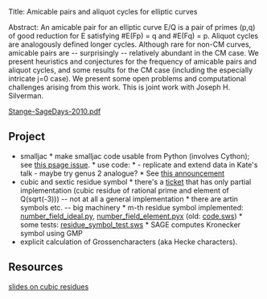 
Title: Amicable pairs and aliquot cycles for elliptic curves 

Abstract: An amicable pair for an elliptic curve E/Q is a pair of primes (p,q) of good reduction for E satisfying #E(Fp) = q and #E(Fq) = p.  Aliquot cycles are analogously defined longer cycles.  Although rare for non-CM curves, amicable pairs are -- surprisingly -- relatively abundant in the CM case.  We present heuristics and conjectures for the frequency of amicable pairs and aliquot cycles, and some results for the CM case (including the especially intricate j=0 case).  We present some open problems and computational challenges arising from this work.  This is joint work with Joseph H. Silverman. 

<a href="days26/Stange Project/Stange-SageDays-2010.pdf">Stange-SageDays-2010.pdf</a> 


## Project

   * smalljac 
               * make smalljac code usable from Python  (involves Cython); see <a class="http" href="http://code.google.com/p/purplesage/issues/detail?id=13">this psage issue</a>. 
               * use code: 
                           * - replicate and extend data in Kate's talk - maybe try genus 2 analogue? 
               * See <a class="http" href="http://groups.google.com/group/sagedays26/browse_thread/thread/9a4a0375e8ba8b15">this announcement</a> 
   * cubic and sextic residue symbol 
               * there's a <a class="http" href="http://trac.sagemath.org/sage_trac/attachment/ticket/8485/trac_8485.patch">ticket</a> that has only partial implementation (cubic residue of rational prime and element of Q(sqrt(-3))) -- not at all a general implementation 
               * there are artin symbols etc. -- big machinery 
               * m-th residue symbol implemented: <a href="days26/Stange Project/number_field_ideal.py">number_field_ideal.py</a>, <a href="days26/Stange Project/number_field_element.pyx">number_field_element.pyx</a> (old: <a href="days26/Stange Project/code.sws">code.sws</a>) 
                                 * some tests: <a href="days26/Stange Project/residue_symbol_test.sws">residue_symbol_test.sws</a> 
               * SAGE computes Kronecker symbol using GMP 
   * explicit calculation of Grossencharacters (aka Hecke characters).  

## Resources

<a class="http" href="http://www.math.uiuc.edu/~pppollac/recilandscape.pdf">slides on cubic residues</a> 
